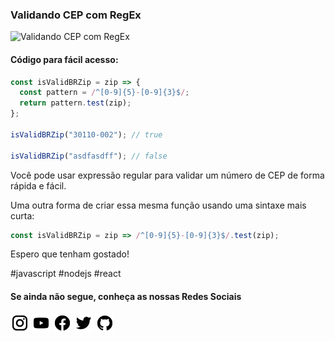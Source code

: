 ### Validando CEP com RegEx

![Validando CEP com RegEx](https://github.com/emersonbrogadev/social-media-snippets/blob/master/content/2019-08-16-validating-br-zip-with-regex/2019-08-16-validating-br-zip-with-regex.jpg)

#### Código para fácil acesso:

```js
const isValidBRZip = zip => {
  const pattern = /^[0-9]{5}-[0-9]{3}$/;
  return pattern.test(zip);
};

isValidBRZip("30110-002"); // true

isValidBRZip("asdfasdff"); // false
```

Você pode usar expressão regular para validar um número de CEP de forma rápida e fácil.

Uma outra forma de criar essa mesma função usando uma sintaxe mais curta:

```js
const isValidBRZip = zip => /^[0-9]{5}-[0-9]{3}$/.test(zip);
```

Espero que tenham gostado!

\#javascript \#nodejs \#react

#### Se ainda não segue, conheça as nossas Redes Sociais

[![instagram.com/emersonbrogadev](https://github.com/emersonbroga/social-media-snippets/blob/master/static/instagram.png?raw=true)](https://www.instagram.com/emersonbrogadev/)
[![youtube.com/c/emersonbrogadev](https://github.com/emersonbroga/social-media-snippets/blob/master/static/youtube.png?raw=true)](https://www.youtube.com/c/emersonbroga/)
[![facebook.com/emersonbrogadev](https://github.com/emersonbroga/social-media-snippets/blob/master/static/facebook.png?raw=true)](https://www.facebook.com/emersonbrogadev/)
[![twitter.com/emersonbrogadev](https://github.com/emersonbroga/social-media-snippets/blob/master/static/twitter.png?raw=true)](https://www.twitter.com/emersonbrogadev/)
[![github.com/emersonbroga](https://github.com/emersonbroga/social-media-snippets/blob/master/static/github.png?raw=true)](https://www.github.com/emersonbroga/)

